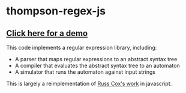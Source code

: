 # thompson-regex-js
## [Click here for a demo](http://afader.github.io/thompson-regex-js/)
This code implements a regular expression library, including:

* A parser that maps regular expressions to an abstract syntax tree
* A compiler that evaluates the abstract syntax tree to an automaton
* A simulator that runs the automaton against input strings

This is largely a reimplementation of [Russ Cox's work](https://swtch.com/~rsc/regexp/regexp1.html)
in javascript.
